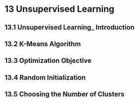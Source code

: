 # 13 Unsupervised Learning

## 13.1 Unsupervised Learning_ Introduction

## 13.2 K-Means Algorithm

## 13.3 Optimization Objective

## 13.4 Random Initialization

## 13.5 Choosing the Number of Clusters

